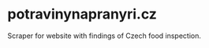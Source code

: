 potravinynapranyri.cz
=====================

Scraper for website with findings of Czech food inspection.
